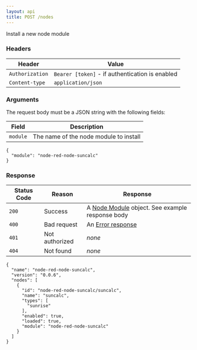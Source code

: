 ```yaml
---
layout: api
title: POST /nodes
---
```


Install a new node module

### Headers

Header          | Value
----------------|-------
`Authorization` | `Bearer [token]` - if authentication is enabled
`Content-type`  | `application/json`


### Arguments

The request body must be a JSON string with the following fields:

Field    | Description
---------|-----------------------
`module` | The name of the node module to install

    {
      "module": "node-red-node-suncalc"
    }


### Response

Status Code | Reason         | Response
------------|----------------|--------------
`200`       | Success        | A [Node Module](/docs/api/admin/types.html#node-module) object. See example response body
`400`       | Bad request    | An [Error response](/docs/api/admin/errors.html)
`401`       | Not authorized | _none_
`404`       | Not found      | _none_

    {
      "name": "node-red-node-suncalc",
      "version": "0.0.6",
      "nodes": [
        {
          "id": "node-red-node-suncalc/suncalc",
          "name": "suncalc",
          "types": [
            "sunrise"
          ],
          "enabled": true,
          "loaded": true,
          "module": "node-red-node-suncalc"
        }
      ]
    }


